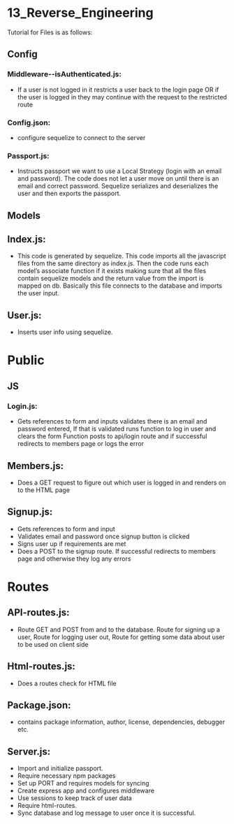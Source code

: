# 13_Reverse_Engineering
Tutorial for Files is as follows:
## Config
### Middleware--isAuthenticated.js:
* If a user is not logged in it restricts a user back to the login page OR if the user is logged in they may continue with the request to the restricted route
### Config.json: 
* configure sequelize to connect to the server
### Passport.js: 
* Instructs passport we want to use a Local Strategy (login with an email and password). The code does not let a user move on until there is an email and correct password. Sequelize serializes and deserializes the user and then exports the passport.

## Models
## Index.js: 
* This code is generated by sequelize. This code imports all the javascript files from the same directory as index.js. Then the code runs each model’s associate function if it exists making sure that all the files contain sequelize models and the return value from the import is mapped on db. Basically this file connects to the database and imports the user input.
## User.js: 
* Inserts user info using sequelize. 

# Public
## JS
### Login.js: 
* Gets references to form and inputs validates there is an email and password entered, If that is validated runs function to log in user and clears the form
Function posts to api/login route and if successful redirects to members page or logs the error
## Members.js:
* Does a GET request to figure out which user is logged in and renders on to the HTML page
## Signup.js:
* Gets references to form and input
* Validates email and password once signup button is clicked
* Signs user up if requirements are met
* Does a POST to the signup route. If successful redirects to members page and otherwise they log any errors

# Routes
## API-routes.js: 
* Route GET and POST from and to the database. Route for signing up a user, Route for logging user out, Route for getting some data about user to be used on client side
## Html-routes.js: 
* Does a routes check for HTML file

## Package.json:
* contains package information, author, license, dependencies, debugger etc. 

## Server.js:

* Import and initialize passport.
* Require necessary npm packages
* Set up PORT and requires models for syncing
* Create express app and configures middleware
* Use sessions to keep track of user data
* Require html-routes.
* Sync database and log message to user once it is successful.
